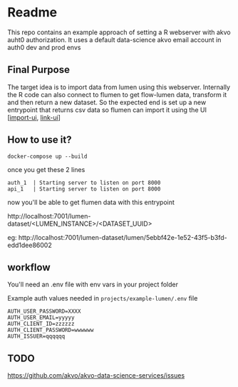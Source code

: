 # Readme

This repo contains an example approach of setting a R webserver with akvo auht0 authorization.
It uses a default data-science akvo email account in auth0 dev and prod envs

## Final Purpose

The target idea is to import data from lumen using this webserver. Internally the R code can also connect to flumen to get flow-lumen data, transform it and then return a new dataset. 
So the expected end is set up a new entrypoint that returns csv data so flumen can import it using the UI [[import-ui](https://github.com/akvo/akvo-data-science-services/blob/master/docs/flumen-import-link.png), [link-ui](https://github.com/akvo/akvo-data-science-services/blob/master/docs/flumen-import-link-url.png)]


## How to use it?

`docker-compose up --build`

once you get these 2 lines

```
auth_1  | Starting server to listen on port 8000
api_1   | Starting server to listen on port 8000
```


now you'll be able to get flumen data with this entrypoint


http://localhost:7001/lumen-dataset/<LUMEN_INSTANCE>/<DATASET_UUID>

eg: http://localhost:7001/lumen-dataset/lumen/5ebbf42e-1e52-43f5-b3fd-edd1dee86002






## workflow


You'll need an .env file with env vars in your project folder

Example auth values needed in `projects/example-lumen/.env` file 

```
AUTH_USER_PASSWORD=XXXX
AUTH_USER_EMAIL=yyyyy
AUTH_CLIENT_ID=zzzzzz
AUTH_CLIENT_PASSWORD=wwwwww
AUTH_ISSUER=qqqqqq

```


## TODO 
https://github.com/akvo/akvo-data-science-services/issues

